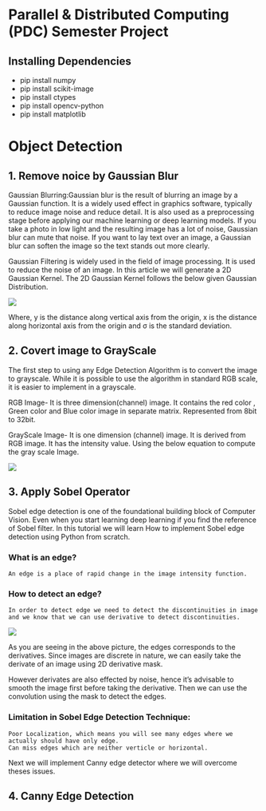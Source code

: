 # Parallel & Distributed Computing (PDC) Semester Project

## Installing Dependencies

* pip install numpy
* pip install scikit-image
* pip install ctypes
* pip install opencv-python
* pip install matplotlib


# Object Detection

## 1. Remove noice by Gaussian Blur

Gaussian Blurring:Gaussian blur is the result of blurring an image by a Gaussian function. It is a widely used effect in graphics software, typically to reduce image noise and reduce detail. It is also used as a preprocessing stage before applying our machine learning or deep learning models. If you take a photo in low light and the resulting image has a lot of noise, Gaussian blur can mute that noise. If you want to lay text over an image, a Gaussian blur can soften the image so the text stands out more clearly.

Gaussian Filtering is widely used in the field of image processing. It is used to reduce the noise of an image. In this article we will generate a 2D Gaussian Kernel. The 2D Gaussian Kernel follows the below given Gaussian Distribution.

<image src='./gaussian.png'> </image>

Where, y is the distance along vertical axis from the origin, x is the distance along horizontal axis from the origin and σ is the standard deviation.

## 2. Covert image to GrayScale


The first step to using any Edge Detection Algorithm is to convert the image to grayscale. While it is possible to use the algorithm in standard RGB scale, it is easier to implement in a grayscale.

RGB Image- It is three dimension(channel) image. It contains the red color , Green color and Blue color image in separate matrix. Represented from 8bit to 32bit.

GrayScale Image- It is one dimension (channel) image. It is derived from RGB image. It has the intensity value. Using the below equation to compute the gray scale Image.

<image src='./grayscale.png'> </image>

## 3. Apply Sobel Operator

Sobel edge detection is one of the foundational building block of Computer Vision. Even when you start learning deep learning if you find the reference of Sobel filter. In this tutorial we will learn How to implement Sobel edge detection using Python from scratch.

### What is an edge?

    An edge is a place of rapid change in the image intensity function.

### How to detect an edge?

    In order to detect edge we need to detect the discontinuities in image
    and we know that we can use derivative to detect discontinuities.

<image src="how-to-detect-edge.webp"> </image>

As you are seeing in the above picture, the edges corresponds to the derivatives. Since images are discrete in nature, we can easily take the derivate of an image using 2D derivative mask.

However derivates are also effected by noise, hence it’s advisable to smooth the image first before taking the derivative. Then we can use the convolution using the mask to detect the edges.


### Limitation in Sobel Edge Detection Technique:

    Poor Localization, which means you will see many edges where we actually should have only edge.
    Can miss edges which are neither verticle or horizontal.

Next we will implement Canny edge detector where we will overcome theses issues.

## 4. Canny Edge Detection

